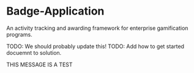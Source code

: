 Badge-Application
=================

An activity tracking and awarding framework for enterprise gamification programs.

TODO: We should probably update this!
TODO: Add how to get started docuemnt to solution.

THIS MESSAGE IS A TEST